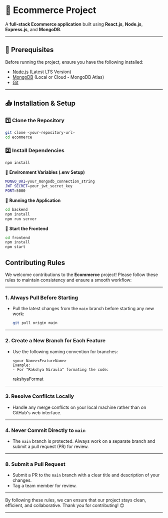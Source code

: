 # 🛒 Ecommerce Project

A **full-stack Ecommerce application** built using **React.js**, **Node.js**, **Express.js**, and **MongoDB**.

---

## 📌 Prerequisites

Before running the project, ensure you have the following installed:

- [Node.js](https://nodejs.org/) (Latest LTS Version)
- [MongoDB](https://www.mongodb.com/) (Local or Cloud - MongoDB Atlas)
- [Git](https://git-scm.com/)

---

## 📥 Installation & Setup

### 1️⃣ **Clone the Repository**
```sh
git clone <your-repository-url>
cd ecommerce
```
### 2️⃣ **Install Dependencies**
```sh
npm install
```
🔑 **Environment Variables (.env Setup)**
```sh
MONGO_URI=your_mongodb_connection_string
JWT_SECRET=your_jwt_secret_key
PORT=5000
```
🚀 **Running the Application**
```sh
cd backend
npm install
npm run server
```


🔹 **Start the Frontend**
```sh
cd frontend
npm install
npm start
```

## Contributing Rules

We welcome contributions to the **Ecommerce** project!
Please follow these rules to maintain consistency and ensure a smooth workflow:

---

### 1. Always Pull Before Starting
- Pull the latest changes from the `main` branch before starting any new work:
  ```bash
  git pull origin main
  ```

---

### 2. Create a New Branch for Each Feature
- Use the following naming convention for branches:  
  ```
  <your-Name><FeatureName>
  Example:
  - For "Rakshya Niraula" formating the code:
    ```
    rakshyaFormat
    

---

### 3. Resolve Conflicts Locally
- Handle any merge conflicts on your local machine rather than on GitHub's web interface.

---

### 4. Never Commit Directly to `main`
- The `main` branch is protected. Always work on a separate branch and submit a pull request (PR) for review.

---






### 8. Submit a Pull Request
- Submit a PR to the `main` branch with a clear title and description of your changes.
- Tag a team member for review.

---

By following these rules, we can ensure that our project stays clean, efficient, and collaborative. Thank you for contributing! 😊

---


